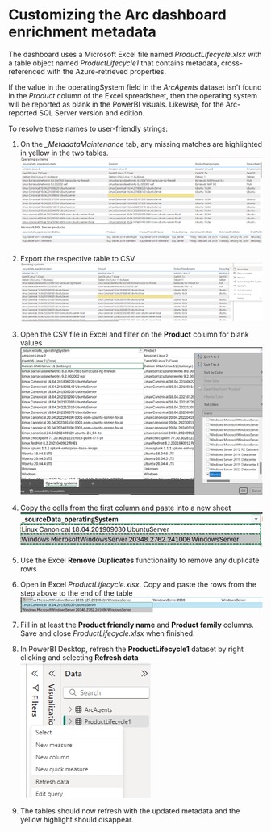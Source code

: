 # Customizing the Arc dashboard enrichment metadata

The dashboard uses a Microsoft Excel file named *ProductLifecycle.xlsx* with a table object named *ProductLifecycle1* that contains metadata, cross-referenced with the Azure-retrieved properties.

If the value in the operatingSystem field in the *ArcAgents* dataset isn’t found in the *Product* column of the Excel spreadsheet, then the operating system will be reported as blank in the PowerBI visuals. Likewise, for the Arc-reported SQL Server version and edition.

To resolve these names to user-friendly strings:

1.	On the *_MetadataMaintenance* tab, any missing matches are highlighted in yellow in the two tables.<br/>
![](images/instructions/metadata1.png)

2.	Export the respective table to CSV<br/>
![](images/instructions/metadata2.png)

3.	Open the CSV file in Excel and filter on the **Product** column for blank values<br/>
![](images/instructions/metadata3.png)

4.	Copy the cells from the first column and paste into a new sheet<br/>
![](images/instructions/metadata4.png)

5.	Use the Excel **Remove Duplicates** functionality to remove any duplicate rows<br/>
6.	Open in Excel *ProductLifecycle.xlsx*. Copy and paste the rows from the step above to the end of the table<br/>
![](images/instructions/metadata5.png)

7.	Fill in at least the **Product friendly name** and **Product family** columns. Save and close *ProductLifecycle.xlsx* when finished.<br/>
8.	In PowerBI Desktop, refresh the **ProductLifecycle1** dataset by right clicking and selecting **Refresh data**<br/>
![](images/instructions/metadata6.png)

9.	The tables should now refresh with the updated metadata and the yellow highlight should disappear.
